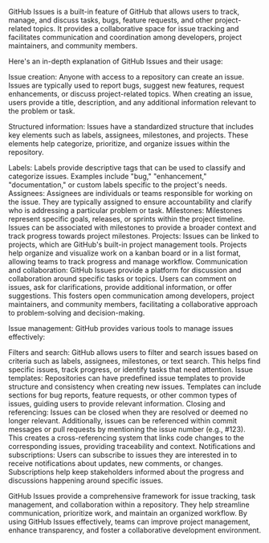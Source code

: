 GitHub Issues is a built-in feature of GitHub that allows users to track, manage, and discuss tasks, bugs, feature requests, and other project-related topics. It provides a collaborative space for issue tracking and facilitates communication and coordination among developers, project maintainers, and community members.

Here's an in-depth explanation of GitHub Issues and their usage:

Issue creation: Anyone with access to a repository can create an issue. Issues are typically used to report bugs, suggest new features, request enhancements, or discuss project-related topics. When creating an issue, users provide a title, description, and any additional information relevant to the problem or task.

Structured information: Issues have a standardized structure that includes key elements such as labels, assignees, milestones, and projects. These elements help categorize, prioritize, and organize issues within the repository.

Labels: Labels provide descriptive tags that can be used to classify and categorize issues. Examples include "bug," "enhancement," "documentation," or custom labels specific to the project's needs.
Assignees: Assignees are individuals or teams responsible for working on the issue. They are typically assigned to ensure accountability and clarify who is addressing a particular problem or task.
Milestones: Milestones represent specific goals, releases, or sprints within the project timeline. Issues can be associated with milestones to provide a broader context and track progress towards project milestones.
Projects: Issues can be linked to projects, which are GitHub's built-in project management tools. Projects help organize and visualize work on a kanban board or in a list format, allowing teams to track progress and manage workflow.
Communication and collaboration: GitHub Issues provide a platform for discussion and collaboration around specific tasks or topics. Users can comment on issues, ask for clarifications, provide additional information, or offer suggestions. This fosters open communication among developers, project maintainers, and community members, facilitating a collaborative approach to problem-solving and decision-making.

Issue management: GitHub provides various tools to manage issues effectively:

Filters and search: GitHub allows users to filter and search issues based on criteria such as labels, assignees, milestones, or text search. This helps find specific issues, track progress, or identify tasks that need attention.
Issue templates: Repositories can have predefined issue templates to provide structure and consistency when creating new issues. Templates can include sections for bug reports, feature requests, or other common types of issues, guiding users to provide relevant information.
Closing and referencing: Issues can be closed when they are resolved or deemed no longer relevant. Additionally, issues can be referenced within commit messages or pull requests by mentioning the issue number (e.g., #123). This creates a cross-referencing system that links code changes to the corresponding issues, providing traceability and context.
Notifications and subscriptions: Users can subscribe to issues they are interested in to receive notifications about updates, new comments, or changes. Subscriptions help keep stakeholders informed about the progress and discussions happening around specific issues.

GitHub Issues provide a comprehensive framework for issue tracking, task management, and collaboration within a repository. They help streamline communication, prioritize work, and maintain an organized workflow. By using GitHub Issues effectively, teams can improve project management, enhance transparency, and foster a collaborative development environment.
